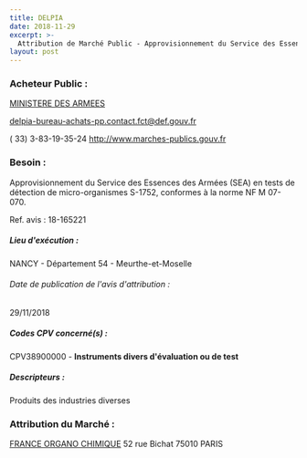 ```yaml
---
title: DELPIA
date: 2018-11-29
excerpt: >-
  Attribution de Marché Public - Approvisionnement du Service des Essences des Armées (SEA) en tests de détection de micro-organismes S-1752, conformes à la norme NF M 07-070.
layout: post
---
```


### Acheteur Public : 
<a href="/acheteur-32/siren-110090016"> MINISTERE DES ARMEES</a><br/>



delpia-bureau-achats-pp.contact.fct@def.gouv.fr

( 33) 3-83-19-35-24
http://www.marches-publics.gouv.fr
### Besoin :

Approvisionnement du Service des Essences des Armées (SEA) en tests de détection de micro-organismes S-1752, conformes à la norme NF M 07-070.

Ref. avis : 18-165221


##### Lieu d'exécution :

NANCY - Département 54 - Meurthe-et-Moselle

###### Date de publication de l'avis d'attribution : 
29/11/2018

##### Codes CPV concerné(s) :
CPV38900000 - **Instruments divers d'évaluation ou de test** <br/>

##### Descripteurs :
Produits des industries diverses <br/>

### Attribution du Marché :
<a href="/entreprise-254/siren-318531720"> FRANCE ORGANO CHIMIQUE</a>    52 rue Bichat 75010 PARIS <br/>
